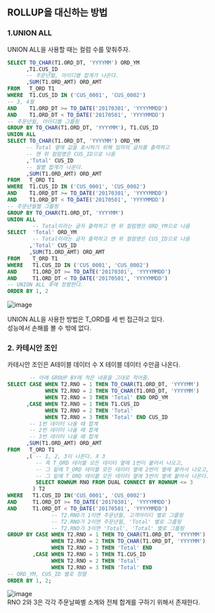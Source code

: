 ## ROLLUP을 대신하는 방법
### 1.UNION ALL  
UNION ALL을 사용할 때는 컬럼 수를 맞춰주자.
```SQL
SELECT TO_CHAR(T1.ORD_DT, 'YYYYMM') ORD_YM
      ,T1.CUS_ID
      -- 주문년월, 아이디별 합계가 나온다.
      ,SUM(T1.ORD_AMT) ORD_AMT
FROM   T_ORD T1
WHERE  T1.CUS_ID IN ('CUS_0001', 'CUS_0002')
-- 3, 4월
AND    T1.ORD_DT >= TO_DATE('20170301', 'YYYYMMDD')
AND    T1.ORD_DT < TO_DATE('20170501', 'YYYYMMDD')
-- 주문년월, 아이디별 그룹핑
GROUP BY TO_CHAR(T1.ORD_DT, 'YYYYMM'), T1.CUS_ID
UNION ALL
SELECT TO_CHAR(T1.ORD_DT, 'YYYYMM') ORD_YM
      -- Total 옆에 값을 표시하기 위해 임의의 글자를 출력하고 
      -- 맨 위 컬럼명은 CUS_ID으로 나옴
      ,'Total' CUS_ID
      -- 월별 합계가 나온다.
      ,SUM(T1.ORD_AMT) ORD_AMT
FROM   T_ORD T1    
WHERE  T1.CUS_ID IN ('CUS_0001', 'CUS_0002')
AND    T1.ORD_DT >= TO_DATE('20170301', 'YYYYMMDD')
AND    T1.ORD_DT < TO_DATE('20170501', 'YYYYMMDD')
-- 주문년월별 그룹핑
GROUP BY TO_CHAR(T1.ORD_DT, 'YYYYMM')
UNION ALL
        -- Total이라는 글자 출력하고 맨 위 컬럼명은 ORD_YM으로 나옴
SELECT  'Total' ORD_YM
        -- Total이라는 글자 출력하고 맨 위 컬럼명은 CUS_ID으로 나옴
       ,'Total' CUS_ID
       ,SUM(T1.ORD_AMT) ORD_AMT
FROM    T_ORD T1
WHERE   T1.CUS_ID IN ('CUS_0001', 'CUS_0002')
AND     T1.ORD_DT >= TO_DATE('20170301', 'YYYYMMDD')
AND     T1.ORD_DT < TO_DATE('20170501', 'YYYYMMDD')
-- UNION ALL 후에 정렬한다.
ORDER BY 1, 2
```
![image](https://user-images.githubusercontent.com/33191974/146644537-c677808c-646e-4159-86c7-61d34e66d86e.png)

UNION ALL을 사용한 방법은 T_ORD를 세 번 접근하고 있다.  
성능에서 손해를 볼 수 밖에 없다.  

### 2. 카테시안 조인
카테시안 조인은 A테이블 데이터 수 X 테이블 데이터 수만큼 나온다.
```SQL
       -- 아래 GROUP BY에 적은 내용을 그대로 적어줌.
SELECT CASE WHEN T2.RNO = 1 THEN TO_CHAR(T1.ORD_DT, 'YYYYMM')
            WHEN T2.RNO = 2 THEN TO_CHAR(T1.ORD_DT, 'YYYYMM')
            WHEN T2.RNO = 3 THEN 'Total' END ORD_YM
      ,CASE WHEN T2.RNO = 1 THEN T1.CUS_ID
            WHEN T2.RNO = 2 THEN 'Total'
            WHEN T2.RNO = 3 THEN 'Total' END CUS_ID
       -- 1번 데이터 나올 때 합계
       -- 2번 데이터 나올 때 합계
       -- 3번 데이터 나올 때 합계
      ,SUM(T1.ORD_AMT) ORD_AMT
FROM   T_ORD T1
      ,( -- 1, 2, 3이 나온다. X 3
         -- 즉 T_ORD 테이블 모든 데이터 옆에 1번이 붙어서 나오고, 
         -- 그 밑에 T_ORD 테이블 모든 데이터 옆에 2번이 옆에 붙어서 나오고, 
         -- 그 밑에 T_ORD 테이블 모든 데이터 옆에 3번이 옆에 붙어서 나온다. 
         SELECT ROWNUM RNO FROM DUAL CONNECT BY ROWNUM <= 3
        ) T2
WHERE   T1.CUS_ID IN('CUS_0001', 'CUS_0002')
AND     T1.ORD_DT >= TO_DATE('20170301', 'YYYYMMDD')
AND     T1.ORD_DT < TO_DATE('20170501', 'YYYYMMDD')
              -- T2.RNO가 1이면 주문년월, 고객아이디 별로 그룹핑
              -- T2.RNO가 2이면 주문년월, 'Total' 별로 그룹핑
              -- T2.RNO가 3이면 'Total', 'Total' 별로 그룹핑
GROUP BY CASE WHEN T2.RNO = 1 THEN TO_CHAR(T1.ORD_DT, 'YYYYMM')
              WHEN T2.RNO = 2 THEN TO_CHAR(T1.ORD_DT, 'YYYYMM')
              WHEN T2.RNO = 3 THEN 'Total' END
        ,CASE WHEN T2.RNO = 1 THEN T1.CUS_ID
              WHEN T2.RNO = 2 THEN 'Total'
              WHEN T2.RNO = 3 THEN 'Total' END
-- ORD_YM, CUS_ID 별로 정렬           
ORDER BY 1, 2;
```            
![image](https://user-images.githubusercontent.com/33191974/146646407-d87d8234-bd92-4029-8a7a-c45db77d00ca.png)  
RNO 2와 3은 각각 주문날짜별 소계와 전체 합계를 구하기 위해서 존재한다.  






























      
